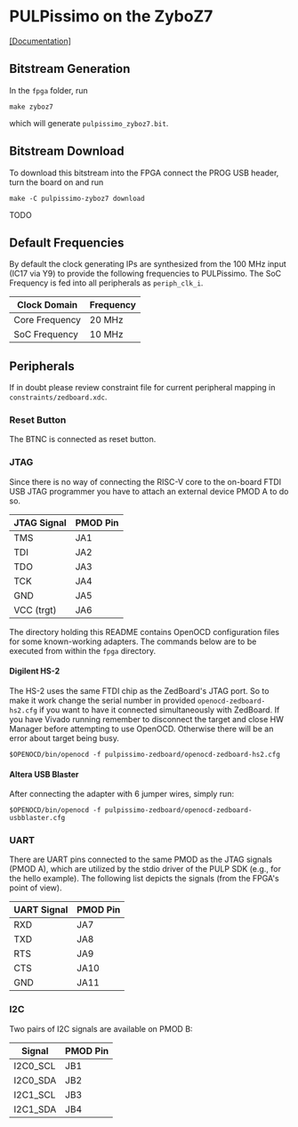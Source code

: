 # PULPissimo on the ZyboZ7
[\[Documentation\]](https://digilent.com/reference/programmable-logic/zybo-z7/start)

## Bitstream Generation
In the `fpga` folder, run
```Shell
make zyboz7
```
which will generate `pulpissimo_zyboz7.bit`.

## Bitstream Download
To download this bitstream into the FPGA connect the PROG USB header, turn the board on and run
```Shell
make -C pulpissimo-zyboz7 download
```

TODO


## Default Frequencies

By default the clock generating IPs are synthesized from the 100 MHz input (IC17 via Y9) to provide the following frequencies to PULPissimo.
The SoC Frequency is fed into all peripherals as `periph_clk_i`.

| Clock Domain   | Frequency |
|----------------|-----------|
| Core Frequency | 20 MHz    |
| SoC Frequency  | 10 MHz    |


## Peripherals
If in doubt please review constraint file for current peripheral mapping in `constraints/zedboard.xdc`.

### Reset Button
The BTNC is connected as reset button.

### JTAG
Since there is no way of connecting the RISC-V core to the on-board FTDI USB JTAG programmer you have to attach an external device PMOD A to do so.

| JTAG Signal | PMOD Pin |
|-------------|----------|
| TMS         | JA1      |
| TDI         | JA2      |
| TDO         | JA3      |
| TCK         | JA4      |
| GND         | JA5      |
| VCC (trgt)  | JA6      |

The directory holding this README contains OpenOCD configuration files for some known-working adapters.
The commands below are to be executed from within the `fpga` directory.

#### Digilent HS-2

The HS-2 uses the same FTDI chip as the ZedBoard's JTAG port.
So to make it work change the serial number in provided
`openocd-zedboard-hs2.cfg` if you want to have it connected simultaneously with ZedBoard. If you have
Vivado running remember to disconnect the target and close HW Manager before attempting to use OpenOCD.
Otherwise there will be an error about target being busy.

```Shell
$OPENOCD/bin/openocd -f pulpissimo-zedboard/openocd-zedboard-hs2.cfg
```

#### Altera USB Blaster

After connecting the adapter with 6 jumper wires, simply run:

```Shell
$OPENOCD/bin/openocd -f pulpissimo-zedboard/openocd-zedboard-usbblaster.cfg
```

### UART

There are UART pins connected to the same PMOD as the JTAG signals (PMOD A), which are utilized by the stdio driver of the PULP SDK (e.g., for the hello example).
The following list depicts the signals (from the FPGA's point of view).

| UART Signal | PMOD Pin |
|-------------|----------|
| RXD         | JA7      |
| TXD         | JA8      |
| RTS         | JA9      |
| CTS         | JA10     |
| GND         | JA11     |

### I2C

Two pairs of I2C signals are available on PMOD B:

| Signal    | PMOD Pin |
|-----------|----------|
| I2C0_SCL  | JB1      |
| I2C0_SDA  | JB2      |
| I2C1_SCL  | JB3      |
| I2C1_SDA  | JB4      |
